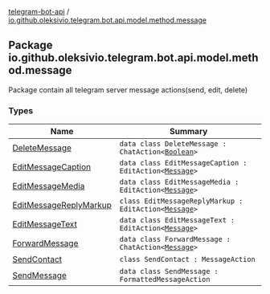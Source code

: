 [telegram-bot-api](../index.md) / [io.github.oleksivio.telegram.bot.api.model.method.message](./index.md)

## Package io.github.oleksivio.telegram.bot.api.model.method.message

Package contain all telegram server message actions(send, edit, delete)

### Types

| Name | Summary |
|---|---|
| [DeleteMessage](-delete-message/index.md) | `data class DeleteMessage : ChatAction<`[`Boolean`](https://kotlinlang.org/api/latest/jvm/stdlib/kotlin/-boolean/index.html)`>` |
| [EditMessageCaption](-edit-message-caption/index.md) | `data class EditMessageCaption : EditAction<`[`Message`](../io.github.oleksivio.telegram.bot.api.model.objects.std/-message/index.md)`>` |
| [EditMessageMedia](-edit-message-media/index.md) | `data class EditMessageMedia : EditAction<`[`Message`](../io.github.oleksivio.telegram.bot.api.model.objects.std/-message/index.md)`>` |
| [EditMessageReplyMarkup](-edit-message-reply-markup/index.md) | `class EditMessageReplyMarkup : EditAction<`[`Message`](../io.github.oleksivio.telegram.bot.api.model.objects.std/-message/index.md)`>` |
| [EditMessageText](-edit-message-text/index.md) | `data class EditMessageText : EditAction<`[`Message`](../io.github.oleksivio.telegram.bot.api.model.objects.std/-message/index.md)`>` |
| [ForwardMessage](-forward-message/index.md) | `data class ForwardMessage : ChatAction<`[`Message`](../io.github.oleksivio.telegram.bot.api.model.objects.std/-message/index.md)`>` |
| [SendContact](-send-contact/index.md) | `class SendContact : MessageAction` |
| [SendMessage](-send-message/index.md) | `data class SendMessage : FormattedMessageAction` |
